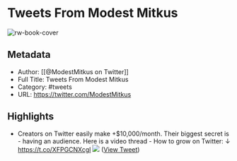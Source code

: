 # Tweets From Modest Mitkus

![rw-book-cover](https://pbs.twimg.com/profile_images/1666777702966374402/6KtGWju5.jpg)

## Metadata
- Author: [[@ModestMitkus on Twitter]]
- Full Title: Tweets From Modest Mitkus
- Category: #tweets
- URL: https://twitter.com/ModestMitkus

## Highlights
- Creators on Twitter easily make +$10,000/month.
  Their biggest secret is - having an audience.
  Here is a video thread - How to grow on Twitter:
  ↓ https://t.co/XFPGCNXcgl
  ![](https://pbs.twimg.com/media/FyBcg3aacAIOGta.jpg) ([View Tweet](https://twitter.com/ModestMitkus/status/1666433591277158402))
